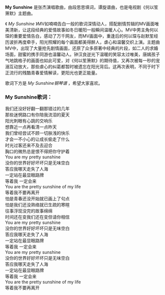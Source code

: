 

**My Sunshine** 是张杰演唱歌曲，由段思思填词，谭旋谱曲，也是电视剧《何以笙箫默》主题曲。

  
《 _My Sunshine_
》MV如喃喃告白一般的歌词深情动人，搭配剧情剪辑的MV画面唯美清新，让这段经典的爱情故事如冬日暖阳一般瞬间温暖人心。MV中男主角何以琛的重要爱情告白，感动了万千网友，而MV画面中，重逢后的何以琛与赵默笙经历波折再度牵手，阳光照耀的每个画面都美得醉人，虐心和温馨交织上演。主题曲MV中，出现了大量抢先剧情画面，还原了众多原著中经典的片段，如二人的求婚场面，甜蜜的携手同游也温馨动人。钟汉良逆光下温暖的笑容太过唯美，唐嫣孩子气地跳格子的画面也如此可爱，对《何以笙箫默》的期待值，又再次被每一秒的宠溺互动放大，那些虐心的纠葛都暂时被遗忘在阳光背后。这再次表明，不同于时下正流行的残酷青春爱情解读，更阳光也更正能量。

  
歌词下方是 _My Sunshine钢琴谱_ ，希望大家喜欢。

### My Sunshine歌词：

我们还没好好翻一翻那错过的几年  
那些迷惘路口有你陪我流泪的夏天  
阳光刺眼有心跳的交响乐  
想靠近一点再看清一点昨天  
我们曾经尝试不顾一切肤浅的快乐  
才会一不小心的让成长偷走了什么  
时光过客还来不及去迎合  
胸口的微热总是恨不得把你守护着  
You are my pretty sunshine  
没你的世界好好坏坏只是无味空白  
答应我哪天走失了人海  
一定站在最显眼路牌  
等着我 一定会来  
You are the pretty sunshine of my life  
等着我不要再离开  
怕是青春还没开始就已画上了句点  
怕是我们还没熟络就已生疏的寒暄  
往事浮现没完的故事绵绵  
时间还在变我们还在变但请你相信  
You are my pretty sunshine  
没你的世界好好坏坏只是无味空白  
答应我哪天走失了人海  
一定站在最显眼路牌  
等着我 一定会来  
You are my pretty sunshine  
没你的世界好好坏坏只是无味空白  
答应我哪天走失了人海  
一定站在最显眼路牌  
等着我 一定会来  
You are the pretty sunshine of my life  
等着我不要再离开

